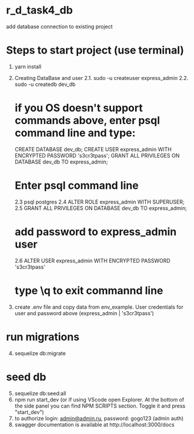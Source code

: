 # r_d_task4_db
add database connection to existing project

# Steps to start project (use terminal)
1. yarn install
2. Creating DataBase and user
    2.1. sudo -u <youruser> createuser express_admin
    2.2. sudo -u <youruser> createdb dev_db
    # if you OS doesn't support commands above, enter psql command line and type:
    CREATE DATABASE dev_db;
    CREATE USER express_admin WITH ENCRYPTED PASSWORD 's3cr3tpass';
    GRANT ALL PRIVILEGES ON DATABASE dev_db TO express_admin;

    # Enter psql command line
    2.3 psql postgres
    2.4 ALTER ROLE express_admin WITH SUPERUSER;
    2.5 GRANT ALL PRIVILEGES ON DATABASE dev_db TO express_admin;
    # add password to express_admin user
    2.6 ALTER USER express_admin WITH ENCRYPTED PASSWORD 's3cr3tpass'
    # type \q to exit commannd line
3. create .env file and copy data from env_example. User credentials for user and password above (express_admin | 's3cr3tpass')
# run migrations
4. sequelize db:migrate
# seed db
5. sequelize db:seed:all
6. npm run start_dev (or if using VScode open Explorer. At the bottom of the side panel you can find NPM SCRIPTS section. Toggle it and press "start_dev")
7. to authorize login: admin@admin.ru, password: gogo123 (admin auth)
8. swagger documentation is available at http://localhost:3000/docs
